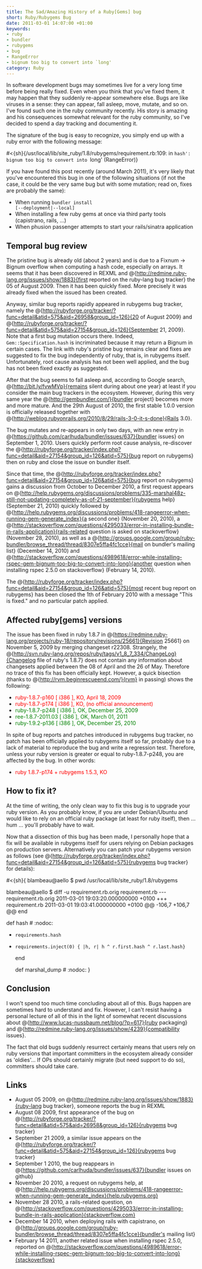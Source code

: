 ```yaml
--- 
title: The Sad/Amazing History of a Ruby[Gems] bug
short: Ruby/Rubygems Bug
date: 2011-03-01 14:07:00 +01:00
keywords: 
- ruby
- bundler
- rubygems
- bug
- RangeError
- bignum too big to convert into `long'
category: Ruby
---
```

In software development bugs may sometimes live for a very long time before being really fixed. Even when you think that you've fixed them, it may happen that they suddenly re-appear somewhere else. Bugs are like viruses in a sense: they can appear, fall asleep, move, mutate, and so on. I've found such one in the ruby community recently. His story is amazing and his consequences somewhat relevant for the ruby community, so I've decided to spend a day tracking and documenting it.

The signature of the bug is easy to recognize, you simply end up with a ruby error with the following message:

#<{sh}{/usr/local/lib/site_ruby/1.8/rubygems/requirement.rb:109:
  in `hash': bignum too big to convert into `long' (RangeError)}

If you have found this post recently (around March 2011), it's very likely that you've encountered this bug in one of the following situations (if not the case, it could be the very same bug but with some mutation; read on, fixes are probably the same):

* When running <code>bundler install [--deployment|--local]</code>
* When installing a few ruby gems at once via third party tools (capistrano, rails, ...)
* When phusion passenger attempts to start your rails/sinatra application

## Temporal bug review

The pristine bug is already old (about 2 years) and is due to a Fixnum -> Bignum overflow when computing a hash code, especially on arrays. It seems that it has been discovered in REXML and @{http://redmine.ruby-lang.org/issues/show/1883}{first reported on the ruby-lang bug tracker} the 05 of August 2009. Then it has been quickly fixed. More precisely it was already fixed when the issued has been created.

Anyway, similar bug reports rapidly appeared in rubygems bug tracker, namely the  @{http://rubyforge.org/tracker/?func=detail&atid=575&aid=26958&group_id=126}{20 of August 2009} and @{http://rubyforge.org/tracker/?func=detail&atid=575&aid=27154&group_id=126}{September 21, 2009}. Note that a first bug mutation occurs there. Indeed, <code>Gem::Specification.hash</code> is incriminated because it may return a Bignum in certain cases. The link with ruby's pristine bug remains clear and fixes are suggested to fix the bug independently of ruby, that is, in rubygems itself. Unfortunately, root cause analysis has not been well applied, and the bug has not been fixed exactly as suggested.

After that the bug seems to fall asleep and, according to Google search, @{http://bit.ly/fvwMVp}{remains silent during about one year} at least if you consider the main bug trackers in the ecosystem. However, during this very same year the @{http://gembundler.com/}{bundler project} becomes more and more mature. And the 29th August of 2010, the first stable 1.0.0 version is officially released together with @{http://weblog.rubyonrails.org/2010/8/29/rails-3-0-it-s-done}{Rails 3.0}.

The bug mutates and re-appears in only two days, with an new entry in @{https://github.com/carlhuda/bundler/issues/637}{bundler issues} on September 1, 2010. Users quickly perform root cause analysis, re-discover the @{http://rubyforge.org/tracker/index.php?func=detail&aid=27154&group_id=126&atid=575}{bug report on rubygems} then on ruby and close the issue on bundler itself.

Since that time, the @{http://rubyforge.org/tracker/index.php?func=detail&aid=27154&group_id=126&atid=575}{bug report on rubygems} gains a discussion from October to December 2010, a first request appears on @{http://help.rubygems.org/discussions/problems/335-marshal48z-still-not-updating-completely-as-of-21-september}{rubygems help} (September 21, 2010) quickly followed by @{http://help.rubygems.org/discussions/problems/418-rangeerror-when-running-gem-generate_index}{a second one} (November 20, 2010), a @{http://stackoverflow.com/questions/4295033/error-in-installing-bundle-in-rails-application}{rails-related question is asked on stackoverflow} (November 28, 2010), as well as a @{http://groups.google.com/group/ruby-bundler/browse_thread/thread/8307e5ffa4fc1cce}{mail on bundler's mailing list} (December 14, 2010) and @{http://stackoverflow.com/questions/4989618/error-while-installing-rspec-gem-bignum-too-big-to-convert-into-long}{another question when installing rspec 2.5.0 on stackoverflow} (February 14, 2010).

The @{http://rubyforge.org/tracker/index.php?func=detail&aid=27154&group_id=126&atid=575}{most recent bug report on rubygems} has been closed the 1th of February 2010 with a message "This is fixed." and no particular patch applied.

## Affected ruby[gems] versions

The issue has been fixed in ruby 1.8.7 in @{https://redmine.ruby-lang.org/projects/ruby-18/repository/revisions/25661}{Revision 25661} on November 5, 2009 by merging changeset r22308. Strangely, the @{http://svn.ruby-lang.org/repos/ruby/tags/v1_8_7_334/ChangeLog}{Changelog file of ruby's 1.8.7} does not contain any information about changesets applied between the 08 of April and the 26 of May. Therefore no trace of this fix has been officially kept. However, a quick bisection (thanks to @{http://rvm.beginrescueend.com/}{rvm} in passing) shows the following:

* <span style="color:red">ruby-1.8.7-p160 [ i386 ], KO, April 18, 2009</span>
* <span style="color:red">ruby-1.8.7-p174 [ i386 ], KO, (no official announcement)</span>
* <span style="color:green">ruby-1.8.7-p248 [ i386 ], OK, December 25, 2009</span>
* <span style="color:green">ree-1.8.7-2011.03 [ i386 ], OK, March 01, 2011</span>
* <span style="color:green">ruby-1.9.2-p136 [ i386 ], OK, December 25, 2010</span>

In spite of bug reports and patches introduced in rubygems bug tracker, no patch has been officially applied to rubygems itself so far, probably due to a lack of material to reproduce the bug and write a regression test. Therefore, unless your ruby version is greater or equal to ruby-1.8.7-p248, you are affected by the bug. In other words: 

* <span style="color:red">ruby 1.8.7-p174 + rubygems 1.5.3, KO</span>

## How to fix it?

At the time of writing, the only clean way to fix this bug is to upgrade your ruby version. As you probably know, if you are under Debian/Ubuntu and would like to rely on an official ruby package (at least for ruby itself), then ... hum ... you'll probably have to wait. 

Now that a dissection of this bug has been made, I personally hope that a fix will be available in rubygems itself for users relying on Debian packages on production servers. Alternatively you can patch your rubygems version as follows (see @{http://rubyforge.org/tracker/index.php?func=detail&aid=27154&group_id=126&atid=575}{rubygems bug tracker} for details):

#<{sh}{
blambeau@aello $ pwd
/usr/local/lib/site_ruby/1.8/rubygems

blambeau@aello $ diff -u requirement.rb.orig requirement.rb
--- requirement.rb.orig	2011-03-01 19:03:20.000000000 +0100
+++ requirement.rb	2011-03-01 19:03:41.000000000 +0100
@@ -106,7 +106,7 @@
   end
 
   def hash # :nodoc:
-     requirements.hash
+     requirements.inject(0) { |h, r| h ^ r.first.hash ^ r.last.hash}
   end
 
   def marshal_dump # :nodoc:
}

## Conclusion

I won't spend too much time concluding about all of this. Bugs happen are sometimes hard to understand and fix. However, I can't resist having a personal lecture of all of this in the light of somewhat recent discussions about @{http://www.lucas-nussbaum.net/blog/?p=617}{ruby packaging} and @{http://redmine.ruby-lang.org/issues/show/4239}{compatibility issues}. 

The fact that old bugs suddenly resurrect certainly means that users rely on ruby versions that important committers in the ecosystem already consider as 'oldies'... If OPs should certainly migrate (but need support to do so), committers should take care.

## Links

* August 05 2009, on @{http://redmine.ruby-lang.org/issues/show/1883}{ruby-lang bug tracker}, someone reports the bug in REXML
* August 08 2009, first appearance of the bug on @{http://rubyforge.org/tracker/?func=detail&atid=575&aid=26958&group_id=126}{rubygems bug tracker}
* September 21 2009, a similar issue appears on the @{http://rubyforge.org/tracker/?func=detail&atid=575&aid=27154&group_id=126}{rubygems bug tracker}
* September 1 2010, the bug reappears in @{https://github.com/carlhuda/bundler/issues/637}{bundler issues on github}
* November 20 2010, a request on rubygems help, at @{http://help.rubygems.org/discussions/problems/418-rangeerror-when-running-gem-generate_index}{help.rubygems.org}
* November 28 2010, a rails-related question, on @{http://stackoverflow.com/questions/4295033/error-in-installing-bundle-in-rails-application}{stackoverflow.com}
* December 14 2010, when deploying rails with capistrano, on @{http://groups.google.com/group/ruby-bundler/browse_thread/thread/8307e5ffa4fc1cce}{bundler's mailing list}
* February 14 2011, another related issue when installing rspec 2.5.0, reported on @{http://stackoverflow.com/questions/4989618/error-while-installing-rspec-gem-bignum-too-big-to-convert-into-long}{stackoverflow}

